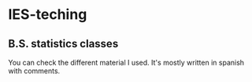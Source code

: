 # IES-teching
## B.S. statistics classes

You can check the different material I used. It's mostly written in spanish with comments.
